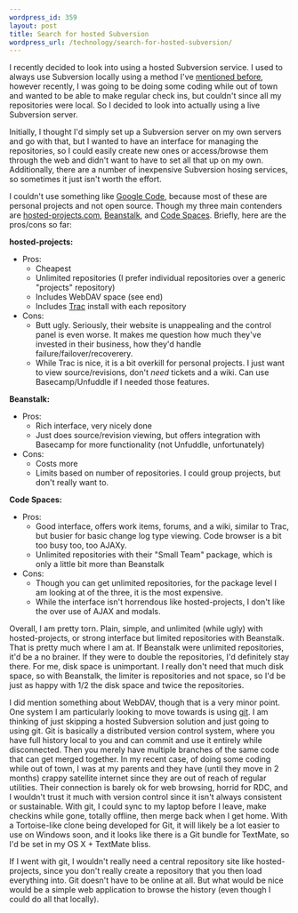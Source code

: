 ```yaml
--- 
wordpress_id: 359
layout: post
title: Search for hosted Subversion
wordpress_url: /technology/search-for-hosted-subversion/
---
```


<p>I recently decided to look into using a hosted Subversion service.  I used to always use Subversion locally using a method I've <a href="http://qgyen.net/archive/using-subversion-without-a-subversion-server/">mentioned before</a>, however recently, I was going to be doing some coding while out of town and wanted to be able to make regular check ins, but couldn't since all my repositories were local.  So I decided to look into actually using a live Subversion server.</p>

<p>Initially, I thought I'd simply set up a Subversion server on my own servers and go with that, but I wanted to have an interface for managing the repositories, so I could easily create new ones or access/browse them through the web and didn't want to have to set all that up on my own.  Additionally, there are a number of inexpensive Subversion hosing services, so sometimes it just isn't worth the effort.</p>

<p>I couldn't use something like <a href="http://code.google.com/">Google Code</a>, because most of these are personal projects and not open source.  Though my three main contenders are <a href="http://hosted-projects.com">hosted-projects.com</a>, <a href="http://beanstalkapp.com/">Beanstalk</a>, and <a href="http://codespaces.com">Code Spaces</a>.  Briefly, here are the pros/cons so far:</p>

<p><b>hosted-projects:</b><br/>
<ul>
	<li>Pros:
		<ul><li>Cheapest</li>
		<li>Unlimited repositories (I prefer individual repositories over a generic "projects" repository)</li>
		<li>Includes WebDAV space (see end)</li>
		<li>Includes <a href="http://trac.edgewall.org/">Trac</a> install with each repository</li></ul></li>
	<li>Cons:
		<ul><li>Butt ugly.  Seriously, their website is unappealing and the control panel is even worse.  It makes me question how much they've invested in their business, how they'd handle failure/failover/recoverery.</li>
		<li>While Trac is nice, it is a bit overkill for personal projects.  I just want to view source/revisions, don't <em>need</em> tickets and a wiki.  Can use Basecamp/Unfuddle if I needed those features.</li></ul></li></ul>
</p>

<p><b>Beanstalk:</b><br/>
	<ul><li>Pros:
		<ul><li>Rich interface, very nicely done</li>
		<li>Just does source/revision viewing, but offers integration with Basecamp for more functionality (not Unfuddle, unfortunately)</li></ul></li>
	<li>Cons:
		<ul><li>Costs more</li>
		<li>Limits based on number of repositories.  I could group projects, but don't really want to.</li></ul></li></ul>
</p>

<p><b>Code Spaces:</b><br/>
	<ul><li>Pros:
		<ul><li>Good interface, offers work items, forums, and a wiki, similar to Trac, but busier for basic change log type viewing.  Code browser is a bit too busy too, too AJAXy.</li>
		<li>Unlimited repositories with their "Small Team" package, which is only a little bit more than Beanstalk</li></ul></li>
	<li>Cons:
		<ul><li>Though you can get unlimited repositories, for the package level I am looking at of the three, it is the most expensive.</li>
		<li>While the interface isn't horrendous like hosted-projects, I don't like the over use of AJAX and modals.</li></ul></li></ul>
</p>

<p>Overall, I am pretty torn.  Plain, simple, and unlimited (while ugly) with hosted-projects, or strong interface but limited repositories with Beanstalk.  That is pretty much where I am at.  If Beanstalk were unlimited repositories, it'd be a no brainer.  If they were to double the repositories, I'd definitely stay there.  For me, disk space is unimportant.  I really don't need that much disk space, so with Beanstalk, the limiter is repositories and not space, so I'd be just as happy with 1/2 the disk space and twice the repositories.</p>

<p>I did mention something about WebDAV, though that is a very minor point.  One system I am particularly looking to move towards is using <a href="http://en.wikipedia.org/wiki/Git_(software)">git</a>.  I am thinking of just skipping a hosted Subversion solution and just going to using git.  Git is basically a distributed version control system, where you have full history local to you and can commit and use it entirely while disconnected.  Then you merely have multiple branches of the same code that can get merged together.  In my recent case, of doing some coding while out of town, I was at my parents and they have (until they move in 2 months) crappy satellite internet since they are out of reach of regular utilities.  Their connection is barely ok for web browsing, horrid for RDC, and I wouldn't trust it much with version control since it isn't always consistent or sustainable.  With git, I could sync to my laptop before I leave, make checkins while gone, totally offline, then merge back when I get home.  With a Tortoise-like clone being developed for Git, it will likely be a lot easier to use on Windows soon, and it looks like there is a Git bundle for TextMate, so I'd be set in my OS X + TextMate bliss.</p>

<p>If I went with git, I wouldn't really need a central repository site like hosted-projects, since you don't really create a repository that you then load everything into.  Git doesn't have to be online at all.  But what would be nice would be a simple web application to browse the history (even though I could do all that locally).</p>
         
